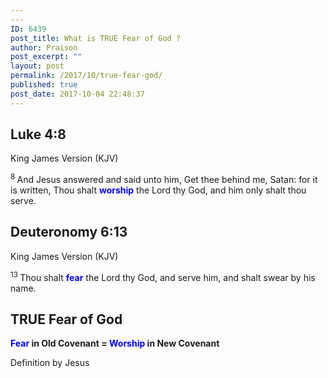 ```yaml
---
---
ID: 6439
post_title: What is TRUE Fear of God ?
author: Praison
post_excerpt: ""
layout: post
permalink: /2017/10/true-fear-god/
published: true
post_date: 2017-10-04 22:48:37
---
```

<h2 class="passage-display"><span class="passage-display-bcv">Luke 4:8</span></h2>
<p class="passage-display"><span class="passage-display-version">King James Version (KJV)</span></p>
<span id="en-KJV-25072" class="text Luke-4-8"><sup class="versenum">8 </sup>And Jesus answered and said unto him, Get thee behind me, Satan: for it is written, Thou shalt <span style="color: #0000ff;"><strong>worship</strong></span> the Lord thy God, and him only shalt thou serve.</span>
<h2 class="passage-display"><span class="passage-display-bcv">Deuteronomy 6:13</span></h2>
<p class="passage-display"><span class="passage-display-version">King James Version (KJV)</span></p>
<span id="en-KJV-5100" class="text Deut-6-13"><sup class="versenum">13 </sup>Thou shalt <span style="color: #0000ff;"><strong>fear</strong></span> the <span class="small-caps">Lord</span> thy God, and serve him, and shalt swear by his name.</span>
<h2>TRUE Fear of God</h2>
<strong><span style="color: #0000ff;">Fear</span> in Old Covenant = <span style="color: #0000ff;">Worship</span> in New Covenant </strong>

Definition by Jesus